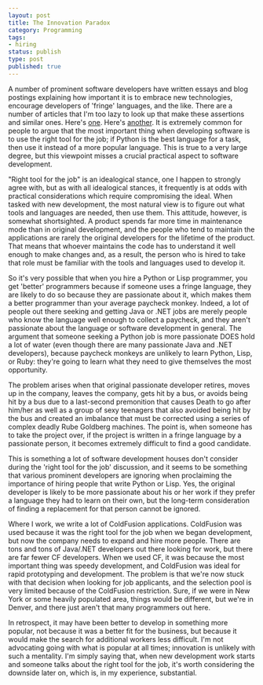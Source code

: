 ```yaml
---
layout: post
title: The Innovation Paradox
category: Programming
tags:
- hiring
status: publish
type: post
published: true
---
```


A number of prominent software developers have written essays and blog postings explaining how important it is to embrace new technologies, encourage developers of 'fringe' languages, and the like.  There are a number of articles that I'm too lazy to look up that make these assertions and similar ones.  Here's [one](http://www.paulgraham.com/pypar.html").  Here's [another](http://halhelms.com/index.cfm?fuseaction=newsletters.show&issue=feb2006"). It is extremely common for people to argue that the most important thing when developing software is to use the right tool for the job; if Python is the best language for a task, then use it instead of a more popular language.  This is true to a very large degree, but this viewpoint misses a crucial practical aspect to software development.

"Right tool for the job" is an idealogical stance, one I happen to strongly agree with, but as with all idealogical stances, it frequently is at odds with practical considerations which require compromising the ideal.  When tasked with new development, the most natural view is to figure out what tools and languages are needed, then use them.  This attitude, however, is somewhat shortsighted.  A product spends far more time in maintenance mode than in original development, and the people who tend to maintain the applications are rarely the original developers for the lifetime of the product.  That means that whoever maintains the code has to understand it well enough to make changes and, as a result, the person who is hired to take that role must be familiar with the tools and languages used to develop it.

So it's very possible that when you hire a Python or Lisp programmer, you get 'better' programmers because if someone uses a fringe language, they are likely to do so because they are passionate about it, which makes them a better programmer than your average paycheck monkey.  Indeed, a lot of people out there seeking and getting Java or .NET jobs are merely people who know the language well enough to collect a paycheck, and they aren't passionate about the language or software development in general. The argument that someone seeking a Python job is more passionate DOES hold a lot of water (even though there are many passionate Java and .NET developers), because paycheck monkeys are unlikely to learn Python, Lisp, or Ruby: they're going to learn what they need to give themselves the most opportunity.

The problem arises when that original passionate developer retires, moves up in the company, leaves the company, gets hit by a bus, or avoids being hit by a bus due to a last-second premonition that causes Death to go after him/her as well as a group of sexy teenagers that also avoided being hit by the bus and created an imbalance that must be corrected using a series of complex deadly Rube Goldberg machines.  The point is, when someone has to take the project over, if the project is written in a fringe language by a passionate person, it becomes extremely difficult to find a good candidate.

This is something a lot of software development houses don't consider during the 'right tool for the job' discussion, and it seems to be something that various prominent developers are ignoring when proclaiming the importance of hiring people that write Python or Lisp.  Yes, the original developer is likely to be more passionate about his or her work if they prefer a language they had to learn on their own, but the long-term consideration of finding a replacement for that person cannot be ignored.

Where I work, we write a lot of ColdFusion applications.  ColdFusion was used because it was the right tool for the job when we began development, but now the company needs to expand and hire more people.  There are tons and tons of Java/.NET developers out there looking for work, but there are far fewer CF developers.  When we used CF, it was because the most important thing was speedy development, and ColdFusion was ideal for rapid prototyping and development.  The problem is that we're now stuck with that decision when looking for job applicants, and the selection pool is very limited because of the ColdFusion restriction.  Sure, if we were in New York or some heavily populated area, things would be different, but we're in Denver, and there just aren't that many programmers out here.

In retrospect, it may have been better to develop in something more popular, not because it was a better fit for the business, but because it would make the search for additional workers less difficult.  I'm not advocating going with what is popular at all times; innovation is unlikely with such a mentality.  I'm simply saying that, when new development work starts and someone talks about the right tool for the job, it's worth considering the downside later on, which is, in my experience, substantial.

